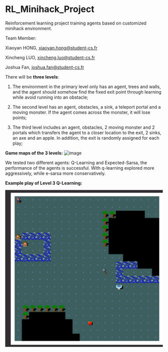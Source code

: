 # RL_Minihack_Project
Reinforcement learning project training agents based on customized minihack environment.

Team Member:

Xiaoyan HONG, xiaoyan.hong@student-cs.fr 

Xincheng LUO, xincheng.luo@student-cs.fr

Joshua Fan, joshua.fan@student-cs.fr

There will be **three levels**:
1. The environment in the primary level only has an agent, trees and walls, and the agent should somehow find the fixed exit point through learning while avoid running into an obstacle; 

2. The second level has an agent, obstacles, a sink, a teleport portal and a moving monster. If the agent comes across the monster, it will lose points; 

3. The third level includes an agent, obstacles, 2 moving monster and 2 portals which transfers the agent to a closer location to the exit, 2 sinks, an axe and an apple. In addition, the exit is randomly assigned for each play;

**Game maps of the 3 levels:**
![image](https://user-images.githubusercontent.com/81871673/232309321-cb20fa47-f2fa-4697-9e04-acee4171d3d8.png)

We tested two different agents: Q-Learning and Expected-Sarsa, the performance of the agents is successful. With q-learning explored more aggressively, while e-sarsa more conservatively.

**Example play of Level 3 Q-Learning:**

![image](https://github.com/EmmaHongW/RL_Minihack_Project/blob/main/Live_play/Level_3_qlearning.gif)
